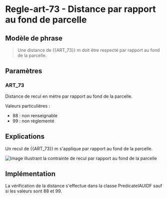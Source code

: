 # Regle-art-73 - Distance par rapport au fond de parcelle

## Modèle de phrase

> Une distance de {{ART_73}} m doit être respecté par rapport au fond de la parcelle.

## Paramètres

### ART_73

Distance de recul en mètre par rapport au fond de la parcelle.

Valeurs particulières :

* 88 : non renseignable
* 99 : non réglementé

## Explications

Un recul de  {{ART_73}} m s'applique par rapport au fond de la parcelle.

![Image illustrant la contrainte de recul par rapport au fond de la parcelle](img/regle-art-73.png)

## Implémentation

La vérification de la distance s'effectue dans la classe PredicateIAUIDF sauf si les valeurs sont 88 et 99.
